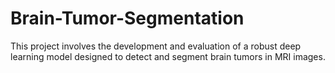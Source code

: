 # Brain-Tumor-Segmentation
This project involves the development and evaluation of a robust deep learning model designed to detect and segment brain tumors in MRI images. 

